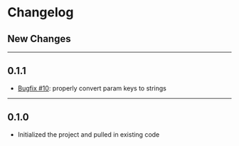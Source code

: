 # Changelog

## New Changes

---

## 0.1.1

* [Bugfix #10](https://github.com/vigetlabs/colonel_kurtz_ex/issues/10): properly convert param keys to strings

---

## 0.1.0

* Initialized the project and pulled in existing code
